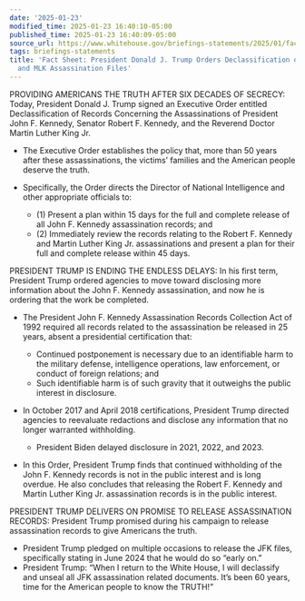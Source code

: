 ```yaml
---
date: '2025-01-23'
modified_time: 2025-01-23 16:40:10-05:00
published_time: 2025-01-23 16:40:09-05:00
source_url: https://www.whitehouse.gov/briefings-statements/2025/01/fact-sheet-president-donald-j-trump-orders-declassification-of-jfk-rfk-and-mlk-assassination-files/
tags: briefings-statements
title: 'Fact Sheet: President Donald J. Trump Orders Declassification of JFK, RFK,
  and MLK Assassination Files'
---
```

 
PROVIDING AMERICANS THE TRUTH AFTER SIX DECADES OF SECRECY: Today,
President Donald J. Trump signed an Executive Order entitled
Declassification of Records Concerning the Assassinations of President
John F. Kennedy, Senator Robert F. Kennedy, and the Reverend Doctor
Martin Luther King Jr.

-   The Executive Order establishes the policy that, more than 50 years
    after these assassinations, the victims’ families and the American
    people deserve the truth.
-   Specifically, the Order directs the Director of National
    Intelligence and other appropriate officials to:
    -   \(1\) Present a plan within 15 days for the full and complete
        release of all John F. Kennedy assassination records; and

    <!-- -->

    -   \(2\) Immediately review the records relating to the Robert F.
        Kennedy and Martin Luther King Jr. assassinations and present a
        plan for their full and complete release within 45 days.

PRESIDENT TRUMP IS ENDING THE ENDLESS DELAYS: In his first term,
President Trump ordered agencies to move toward disclosing more
information about the John F. Kennedy assassination, and now he is
ordering that the work be completed.

-   The President John F. Kennedy Assassination Records Collection Act
    of 1992 required all records related to the assassination be
    released in 25 years, absent a presidential certification that:
    -   Continued postponement is necessary due to an identifiable harm
        to the military defense, intelligence operations, law
        enforcement, or conduct of foreign relations; and

    <!-- -->

    -   Such identifiable harm is of such gravity that it outweighs the
        public interest in disclosure.
-   In October 2017 and April 2018 certifications, President Trump
    directed agencies to reevaluate redactions and disclose any
    information that no longer warranted withholding.
    -   President Biden delayed disclosure in 2021, 2022, and 2023.
-   In this Order, President Trump finds that continued withholding of
    the John F. Kennedy records is not in the public interest and is
    long overdue. He also concludes that releasing the Robert F. Kennedy
    and Martin Luther King Jr. assassination records is in the public
    interest.

PRESIDENT TRUMP DELIVERS ON PROMISE TO RELEASE ASSASSINATION RECORDS:
President Trump promised during his campaign to release assassination
records to give Americans the truth.

-   President Trump pledged on multiple occasions to release the JFK
    files, specifically stating in June 2024 that he would do so “early
    on.”
-   President Trump: “When I return to the White House, I will
    declassify and unseal all JFK assassination related documents. It’s
    been 60 years, time for the American people to know the TRUTH!”
